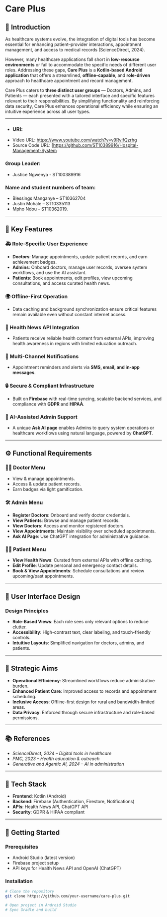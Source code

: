 # Care Plus  

## 📖 Introduction  
As healthcare systems evolve, the integration of digital tools has become essential for enhancing patient–provider interactions, appointment management, and access to medical records (ScienceDirect, 2024).  

However, many healthcare applications fall short in **low-resource environments** or fail to accommodate the specific needs of different user roles. Addressing these gaps, **Care Plus** is a **Kotlin-based Android application** that offers a streamlined, **offline-capable**, and **role-driven** approach to healthcare appointment and record management.  

Care Plus caters to **three distinct user groups** — Doctors, Admins, and Patients — each presented with a tailored interface and specific features relevant to their responsibilities. By simplifying functionality and reinforcing data security, Care Plus enhances operational efficiency while ensuring an intuitive experience across all user types.  

---

- ### URl:
- Video URL: https://www.youtube.com/watch?v=v9RvlfQzrhg
- Source Code URL: [https://github.com/ST10389916/Hospital-Management-System

### Group Leader:
- Justice Ngwenya - ST100389916
 
###  Name and student numbers of team:
- Blessings Manganye – ST10362704
- Justin Mohale – ST10335113
- Mpho Ndou – ST10362019.

---

## 📌 Key Features  

### 🚑 Role-Specific User Experience  
- **Doctors**: Manage appointments, update patient records, and earn achievement badges.  
- **Admins**: Onboard doctors, manage user records, oversee system workflows, and use the AI assistant.  
- **Patients**: Book appointments, edit profiles, view upcoming consultations, and access curated health news.  

### 🌍 Offline-First Operation  
- Data caching and background synchronization ensure critical features remain available even without constant internet access.  

### 📰 Health News API Integration  
- Patients receive reliable health content from external APIs, improving health awareness in regions with limited education outreach.  

### 🔔 Multi-Channel Notifications  
- Appointment reminders and alerts via **SMS, email, and in-app messages**.  

### 🔒 Secure & Compliant Infrastructure  
- Built on **Firebase** with real-time syncing, scalable backend services, and compliance with **GDPR** and **HIPAA**.  

### 🤖 AI-Assisted Admin Support  
- A unique **Ask AI page** enables Admins to query system operations or healthcare workflows using natural language, powered by **ChatGPT**.  

---

## ⚙️ Functional Requirements  

### 👨‍⚕️ Doctor Menu  
- View & manage appointments.  
- Access & update patient records.  
- Earn badges via light gamification.  

### 🛠️ Admin Menu  
- **Register Doctors**: Onboard and verify doctor credentials.  
- **View Patients**: Browse and manage patient records.  
- **View Doctors**: Access and monitor registered doctors.  
- **View Appointments**: Maintain visibility over scheduled appointments.  
- **Ask AI Page**: Use ChatGPT integration for administrative guidance.  

### 👩‍🦰 Patient Menu  
- **View Health News**: Curated from external APIs with offline caching.  
- **Edit Profile**: Update personal and emergency contact details.  
- **Book & View Appointments**: Schedule consultations and review upcoming/past appointments.  

---

## 🎨 User Interface Design  

### Design Principles  
- **Role-Based Views**: Each role sees only relevant options to reduce clutter.  
- **Accessibility**: High-contrast text, clear labeling, and touch-friendly controls.  
- **Intuitive Layouts**: Simplified navigation for doctors, admins, and patients.  

---

## 🚀 Strategic Aims  
- **Operational Efficiency**: Streamlined workflows reduce administrative burden.  
- **Enhanced Patient Care**: Improved access to records and appointment scheduling.  
- **Inclusive Access**: Offline-first design for rural and bandwidth-limited areas.  
- **Data Privacy**: Enforced through secure infrastructure and role-based permissions.  

---

## 📚 References  
- *ScienceDirect, 2024 – Digital tools in healthcare*  
- *PMC, 2023 – Health education & outreach*  
- *Generative and Agentic AI, 2024 – AI in administration*  

---

## 📱 Tech Stack  
- **Frontend**: Kotlin (Android)  
- **Backend**: Firebase (Authentication, Firestore, Notifications)  
- **APIs**: Health News API, ChatGPT API  
- **Security**: GDPR & HIPAA compliant  

---

## 🏁 Getting Started  

### Prerequisites  
- Android Studio (latest version)  
- Firebase project setup  
- API keys for Health News API and OpenAI (ChatGPT)  

### Installation  
```bash
# Clone the repository
git clone https://github.com/your-username/care-plus.git

# Open project in Android Studio
# Sync Gradle and build
